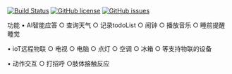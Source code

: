 [![Build Status](https://travis-ci.org/GameUnion/SmartAssistant.svg?branch=master)](https://travis-ci.org/GameUnion/SmartAssistant)
[![GitHub license](https://img.shields.io/badge/license-MIT-blue.svg)](https://raw.githubusercontent.com/GameUnion/SmartAssistant/master/LICENSE)
[![GitHub issues](https://img.shields.io/github/issues/GameUnion/SmartAssistant.svg)](https://github.com/GameUnion/SmartAssistant/issues)

功能
• AI智能应答
    ○ 查询天气
    ○ 记录todoList
    ○ 闹钟
    ○ 播放音乐
    ○ 睡前提醒睡觉
    

• ioT远程物联
    ○ 电视
    ○ 电脑
    ○ 点灯
    ○ 空调
    ○ 冰箱
    ○ 等支持物联的设备

• 动作交互
    ○ 打招呼
    ○肢体接触反应